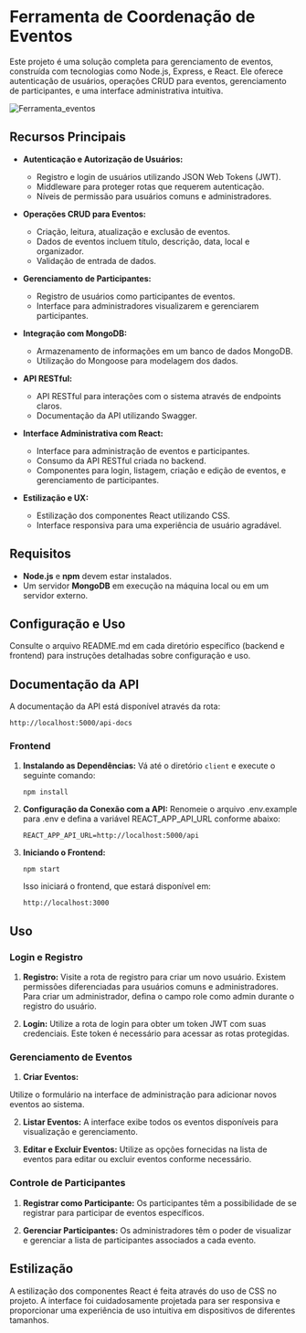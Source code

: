 # Ferramenta de Coordenação de Eventos

Este projeto é uma solução completa para gerenciamento de eventos, construída com tecnologias como Node.js, Express, e React. Ele oferece autenticação de usuários, operações CRUD para eventos, gerenciamento de participantes, e uma interface administrativa intuitiva.

![Ferramenta_eventos](imagens/ferramenta_eventos.png)

## Recursos Principais

- **Autenticação e Autorização de Usuários:**
    - Registro e login de usuários utilizando JSON Web Tokens (JWT).
    - Middleware para proteger rotas que requerem autenticação.
    - Níveis de permissão para usuários comuns e administradores.

- **Operações CRUD para Eventos:**
    - Criação, leitura, atualização e exclusão de eventos.
    - Dados de eventos incluem título, descrição, data, local e organizador.
    - Validação de entrada de dados.

- **Gerenciamento de Participantes:**
    - Registro de usuários como participantes de eventos.
    - Interface para administradores visualizarem e gerenciarem participantes.

- **Integração com MongoDB:**
    - Armazenamento de informações em um banco de dados MongoDB.
    - Utilização do Mongoose para modelagem dos dados.

- **API RESTful:**
    - API RESTful para interações com o sistema através de endpoints claros.
    - Documentação da API utilizando Swagger.

- **Interface Administrativa com React:**
    - Interface para administração de eventos e participantes.
    - Consumo da API RESTful criada no backend.
    - Componentes para login, listagem, criação e edição de eventos, e gerenciamento de participantes.

- **Estilização e UX:**
    - Estilização dos componentes React utilizando CSS.
    - Interface responsiva para uma experiência de usuário agradável.

## Requisitos

- **Node.js** e **npm** devem estar instalados.
- Um servidor **MongoDB** em execução na máquina local ou em um servidor externo.

## Configuração e Uso

Consulte o arquivo README.md em cada diretório específico (backend e frontend) para instruções detalhadas sobre configuração e uso.

## Documentação da API

   A documentação da API está disponível através da rota:
   ```
   http://localhost:5000/api-docs
   ```

### Frontend

1. **Instalando as Dependências:**
   Vá até o diretório `client` e execute o seguinte comando:
   ```
   npm install

2. **Configuração da Conexão com a API:**
   Renomeie o arquivo .env.example para .env e defina a variável REACT_APP_API_URL conforme abaixo:
   ```
   REACT_APP_API_URL=http://localhost:5000/api
   ```

3. **Iniciando o Frontend:**
   ```
   npm start
   ```
   Isso iniciará o frontend, que estará disponível em:
   ```
   http://localhost:3000
   ```

## Uso

### Login e Registro

1. **Registro:**
   Visite a rota de registro para criar um novo usuário. Existem permissões diferenciadas para usuários comuns e administradores. Para criar um administrador, defina o campo role como admin durante o registro do usuário.

2. **Login:**
   Utilize a rota de login para obter um token JWT com suas credenciais. Este token é necessário para acessar as rotas protegidas.

### Gerenciamento de Eventos

1. **Criar Eventos:**
   
 Utilize o formulário na interface de administração para adicionar novos eventos ao sistema.

2. **Listar Eventos:**
   A interface exibe todos os eventos disponíveis para visualização e gerenciamento.

3. **Editar e Excluir Eventos:**
   Utilize as opções fornecidas na lista de eventos para editar ou excluir eventos conforme necessário.

### Controle de Participantes

1. **Registrar como Participante:**
   Os participantes têm a possibilidade de se registrar para participar de eventos específicos.

2. **Gerenciar Participantes:**
   Os administradores têm o poder de visualizar e gerenciar a lista de participantes associados a cada evento.
## Estilização

 A estilização dos componentes React é feita através do uso de CSS no projeto. A interface foi cuidadosamente projetada para ser responsiva e proporcionar uma experiência de uso intuitiva em dispositivos de diferentes tamanhos.

